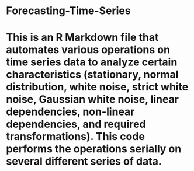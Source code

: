 # Forecasting-Time-Series

# This is an R Markdown file that automates various operations on time series data to analyze certain characteristics (stationary, normal distribution, white noise, strict white noise, Gaussian white noise, linear dependencies, non-linear dependencies, and required transformations). This code performs the operations serially on several different series of data.
